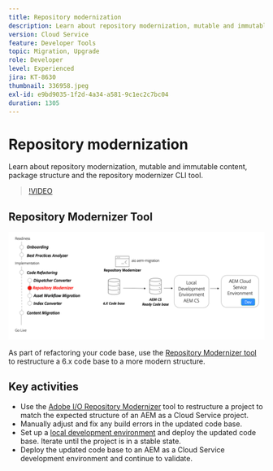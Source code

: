 ```yaml
---
title: Repository modernization
description: Learn about repository modernization, mutable and immutable content, package structure and the repository modernizer CLI tool.
version: Cloud Service
feature: Developer Tools
topic: Migration, Upgrade
role: Developer
level: Experienced
jira: KT-8630
thumbnail: 336958.jpeg
exl-id: e9bd9035-1f2d-4a34-a581-9c1ec2c7bc04
duration: 1305
---
```

# Repository modernization

Learn about repository modernization, mutable and immutable content, package structure and the repository modernizer CLI tool.

>[!VIDEO](https://video.tv.adobe.com/v/336958?quality=12&learn=on)

## Repository Modernizer Tool

![Repository Modernizer](./assets/repository-modernizer.png)

As part of refactoring your code base, use the [Repository Modernizer tool](https://experienceleague.adobe.com/docs/experience-manager-cloud-service/moving/refactoring-tools/repo-modernizer.html) to restructure a 6.x code base to a more modern structure.

## Key activities

* Use the [Adobe I/O Repository Modernizer](https://github.com/adobe/aio-cli-plugin-aem-cloud-service-migration#command-aio-aem-migrationrepository-modernizer) tool to restructure a project to match the expected structure of an AEM as a Cloud Service project.
* Manually adjust and fix any build errors in the updated code base.
* Set up a [local development environment](https://experienceleague.adobe.com/docs/experience-manager-learn/cloud-service/local-development-environment-set-up/overview.html) and deploy the updated code base. Iterate until the project is in a stable state.
* Deploy the updated code base to an AEM as a Cloud Service development environment and continue to validate.
